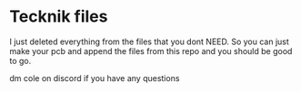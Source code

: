 # Tecknik files

I just deleted everything from the files that you dont NEED. So you can just make your pcb and append the files from this repo and you should be good to go. 

dm cole on discord if you have any questions

